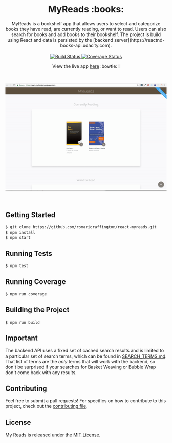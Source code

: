 <br />

<h1 align="center">MyReads :books:</h1>
<div align="center"> MyReads is a bookshelf app that allows users to select and categorize books they have read, are currently reading, or want to read. Users can also search for books and add books to their bookshelf. The project is build using React and data is persisted by the [backend server](https://reactnd-books-api.udacity.com).</div>

<br />

<div align="center">

  <a href="https://circleci.com/gh/romarioraffington/react-mybooks">
    <img src="https://circleci.com/gh/romarioraffington/react-mybooks.svg?style=svg" alt="Build Status" />
  </a>

  <a href="https://coveralls.io/github/romarioraffington/react-mybooks">
    <img src="https://coveralls.io/repos/github/romarioraffington/react-mybooks/badge.svg" alt="Coverage Status" />
  </a>

  <br />

  View the live app [here](https://react-mybooks.herokuapp.com) :bowtie: !
  
  <br />

  [![](.README/react-myreads.gif)](https://react-mybooks.herokuapp.com)

  <br />

</div>

## Getting Started

```shell
$ git clone https://github.com/romarioraffington/react-myreads.git
$ npm install
$ npm start
```

## Running Tests

```shell
$ npm test
```

## Running Coverage

```shell
$ npm run coverage
```

## Building the Project

```shell
$ npm run build
```

## Important
The backend API uses a fixed set of cached search results and is limited to a particular set of search terms, which can be found in [SEARCH_TERMS.md](SEARCH_TERMS.md). That list of terms are the _only_ terms that will work with the backend, so don't be surprised if your searches for Basket Weaving or Bubble Wrap don't come back with any results. 


## Contributing
Feel free to submit a pull requests! For specifics on how to contribute to this project, check out the  [contributing file](CONTRIBUTING.md).

## License
My Reads is released under the [MIT License](LICENSE).